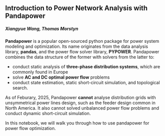 ## Introduction to Power Network Analysis with Pandapower
##### Xiangyue Wang, Thomas Morstyn

**Pandapower** is a popular open-sourced python package for power system modeling and optimization. Its name originates from the data analysis library, **pandas**, and the power flow solver library, **PYPOWER**. Pandapower combines the data structure of the former with solvers from the latter to:

- conduct static analysis of **three-phase distribution systems**, which are commonly found in Europe
- solve **AC and DC optimal power flow** problems
- conduct state estimation, static short-circuit simulation, and topological search.



As of Feburary, 2025, Pandapower **cannot** analyse distribution grids with unsymmetrical power lines design, such as the feeder design common in North America. It also cannot solved unbalanced power flow problems and conduct dynamic short-circuit simulation.

In this notebook, we will walk you through how to use pandapower for power flow optimization.

